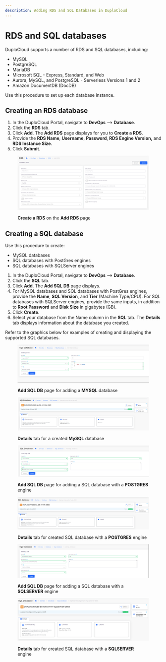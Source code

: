 ```yaml
---
description: Adding RDS and SQL Databases in DuploCloud
---
```


# RDS and SQL databases

DuploCloud supports a number of RDS and SQL databases, including:

* MySQL
* PostgreSQL
* MariaDB
* Microsoft SQL - Express, Standard, and Web
* Aurora, MySQL, and PostgreSQL - Serverless Versions 1 and 2
* Amazon DocumentDB (DocDB)

Use this procedure to set up each database instance.

## Creating an RDS database

1. In the DuploCloud Portal, navigate to **DevOps** --> **Database**.
2. Click the **RDS** tab.
3. Click **Add**. The **Add RDS** page displays for you to **Create a RDS**.&#x20;
4. Provide the **RDS Name**, **Username**, **Password**, **RDS Engine Version,** and **RDS Instance Size**.&#x20;
5. Click **Submit**.

<figure><img src="../../../.gitbook/assets/GCP_Create_RDS.png" alt=""><figcaption><p><strong>Create a RDS</strong> on the <strong>Add RDS</strong> page </p></figcaption></figure>

## Creating a SQL database

Use this procedure to create:

* MySQL databases
* SQL databases with PostGres engines
* SQL databases with SQLServer engines

1. In the DuploCloud Portal, navigate to **DevOps** --> **Database**.
2. Click the **SQL** tab.
3. Click **Add**. The **Add SQL DB** page displays.&#x20;
4. For MySQL databases and SQL databases with PostGres engines, provide the **Name**, **SQL Version**, and **Tier** (Machine Type/CPU). For SQL databases with SQLServer engines, provide the same inputs, in addition to **Root Password** and **Disk Size** in gigabytes (GB).
5. Click **Create**.&#x20;
6. Select your database from the Name column in the **SQL** tab. The **Details** tab displays information about the database you created.

Refer to the graphics below for examples of creating and displaying the supported SQL databases.

<figure><img src="../../../.gitbook/assets/gcp_Sq1.png" alt=""><figcaption><p><strong>Add SQL DB</strong> page for adding a <strong>MYSQL</strong> database</p></figcaption></figure>

<figure><img src="../../../.gitbook/assets/gcp_Sq2.png" alt=""><figcaption><p><strong>Details</strong> tab for a created <strong>MySQL</strong> database</p></figcaption></figure>

<figure><img src="../../../.gitbook/assets/gcp_Sq3.png" alt=""><figcaption><p><strong>Add SQL DB</strong> page for adding a SQL database with a <strong>POSTGRES</strong> engine</p></figcaption></figure>

<figure><img src="../../../.gitbook/assets/gcp_Sq4.png" alt=""><figcaption><p><strong>Details</strong> tab for created SQL database with a <strong>POSTGRES</strong> engine</p></figcaption></figure>

<figure><img src="../../../.gitbook/assets/gcp_Sq5.png" alt=""><figcaption><p><strong>Add SQL DB</strong> page for adding a SQL database with a <strong>SQLSERVER</strong> engine</p></figcaption></figure>



<figure><img src="../../../.gitbook/assets/gcpdbr.png" alt=""><figcaption><p><strong>Details</strong> tab for created SQL database with a <strong>SQLSERVER</strong> engine</p></figcaption></figure>

